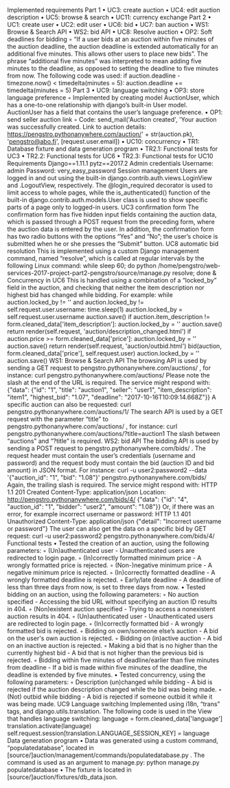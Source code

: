 Implemented requirements
Part 1
    • UC3: create auction
    • UC4: edit auction description
    • UC5: browse & search
    • UC11: currency exchange
Part 2
    • UC1: create user
    • UC2: edit user
    • UC6: bid
    • UC7: ban auction
    • WS1: Browse & Search API
    • WS2: bid API
    • UC8: Resolve auction
    • OP2: Soft deadlines for bidding
        ◦ “If a user bids at an auction within five minutes of the auction deadline, the auction deadline is extended automatically for an additional five minutes. This allows other users to place new bids”. The phrase “additional five minutes” was interpreted to mean adding five minutes to the deadline, as opposed to setting the deadline to five minutes from now. The following code was used:
if auction.deadline - timezone.now() < timedelta(minutes = 5):
    auction.deadline += timedelta(minutes = 5)
Part 3
    • UC9: language switching
    • OP3: store language preference
        ◦ Implemented by creating model AuctionUser, which has a one-to-one relationship with django’s built-in User model. AuctionUser has a field that contains the user’s language preference.
    • OP1: send seller auction link
        ◦ Code:
send_mail('Auction created', 'Your auction was successfully created. 		Link to auction details:
		https://pengstro.pythonanywhere.com/auction/'
		+ str(auction.pk), 'pengstro@abo.fi', [request.user.email])
    • UC10: concurrency
    • TR1: Database fixture and data generation program
    • TR2.1: Functional tests for UC3
    • TR2.2: Functional tests for UC6
    • TR2.3: Functional tests for UC10
Requirements
Django==1.11.1
pytz==2017.2
Admin credentials
Username: admin
Password: very_easy_password
Session management
Users are logged in and out using the built-in django.contrib.auth.views.LoginView and .LogoutView, respectively. The @login_required decorator is used to limit access to whole pages, while the is_authenticated() function of the built-in django.contrib.auth.models.User class is used to show specific parts of a page only to logged-in users.
UC3 confirmation form
The confirmation form has five hidden input fields containing the auction data, which is passed through a POST request from the preceding form, where the auction data is entered by the user. In addition, the confirmation form has two radio buttons with the options “Yes” and “No”; the user’s choice is submitted when he or she presses the “Submit” button.
UC8 automatic bid resolution
This is implemented using a custom Django management command, named “resolve”, which is called at regular intervals by the following Linux command:
while sleep 60; do python /home/pengstro/web-services-2017-project-part2-pengstro/source/manage.py resolve; done &
Concurrency in UC6
This is handled using a combination of a “locked_by” field in the auction, and checking that neither the item description nor highest bid has changed while bidding. For example:
while auction.locked_by != '' and auction.locked_by != self.request.user.username:
    time.sleep(1)
auction.locked_by = self.request.user.username
auction.save()
if auction.item_description != form.cleaned_data['item_description']:
    auction.locked_by = ''
    auction.save()
    return render(self.request, 'auction/description_changed.html')
if auction.price >= form.cleaned_data['price']:
    auction.locked_by = ''
    auction.save()
    return render(self.request, 'auction/outbid.html')
bid(auction, form.cleaned_data['price'], self.request.user)
    auction.locked_by = ''
    auction.save()
WS1: Browse & Search API
The browsing API is used by sending a GET request to pengstro.pythonanywhere.com/auctions/ , for instance:
curl pengstro.pythonanywhere.com/auctions/
Please note the slash at the end of the URL is required.
The service might respond with:
{"data": {"id": "1", "title": "auction1", "seller": "user1", "item_description": "item1", "highest_bid": "1.07", "deadline": "2017-10-16T10:09:14.668Z"}}
A specific auction can also be requested:
curl pengstro.pythonanywhere.com/auctions/1/
The search API is used by a GET request with the parameter “title” to pengstro.pythonanywhere.com/auctions/ , for instance:
curl pengstro.pythonanywhere.com/auctions/?title=auction1
The slash between “auctions” and “?title” is required.
WS2: bid API
The bidding API is used by sending a POST request to pengstro.pythonanywhere.com/bids/ . The request header must contain the user’s credentials (username and password) and the request body must contain the bid (auction ID and bid amount) in JSON format. For instance:
curl -u user2:password2 --data '{"auction_id": "1", "bid": "1.08"}' pengstro.pythonanywhere.com/bids/
Again, the trailing slash is required.
The service might respond with:
HTTP 1.1 201 Created
Content-Type: application/json
Location: http://pengstro.pythonanywhere.com/bids/4/
{"data": {"id": "4", "auction_id": "1", "bidder": "user2", "amount": "1.08"}}
Or, if there was an error, for example incorrect username or password:
HTTP 1.1 401 Unauthorized
Content-Type: application/json
{"detail": "Incorrect username or password"}
The user can also get the data on a specific bid by GET request:
curl -u user2:password2 pengstro.pythonanywhere.com/bids/4/
Functional tests
    • Tested the creation of an auction, using the following parameters:
        ◦ (Un)authenticated user - Unauthenticated users are redirected to login page.
        ◦ (In)correctly formatted minimum price - A wrongly formatted price is rejected.
        ◦ (Non-)negative minimum price - A negative minimum price is rejected.
        ◦ (In)correctly formatted deadline - A wrongly formatted deadline is rejected.
        ◦ Early/late deadline - A deadline of less than three days from now, is set to three days from now.
    • Tested bidding on an auction, using the following parameters:
        ◦ No auction specified - Accessing the bid URL without specifying an auction ID results in 404.
        ◦ (Non)existent auction specified - Trying to access a nonexistent auction results in 404.
        ◦ (Un)authenticated user - Unauthenticated users are redirected to login page.
        ◦ (In)correctly formatted bid - A wrongly formatted bid is rejected.
        ◦ Bidding on own/someone else’s auction - A bid on the user's own auction is rejected.
        ◦ Bidding on (in)active auction - A bid on an inactive auction is rejected.
        ◦ Making a bid that is no higher than the currently highest bid - A bid that is not higher than the previous bid is rejected.
        ◦ Bidding within five minutes of deadline/earlier than five minutes from deadline - If a bid is made within five minutes of the deadline, the deadline is extended by five minutes.
    • Tested concurrency, using the following parameters:
        ◦ Description (un)changed while bidding - A bid is rejected if the auction description changed while the bid was being made.
        ◦ (Not) outbid while bidding - A bid is rejected if someone outbid it while it was being made.
UC9 Language switching
Implemented using i18n, “trans” tags, and django.utils.translation. The following code is used in the View that handles language switching:
language = form.cleaned_data['language']
translation.activate(language)
self.request.session[translation.LANGUAGE_SESSION_KEY] = language
Data generation program
    • Data was generated using a custom command, “populatedatabase”, located in [source/]auction/management/commands/populatedatabase.py . The command is used as an argument to manage.py: python manage.py populatedatabase
    • The fixture is located in [source/]auction/fixtures/db_data.json.